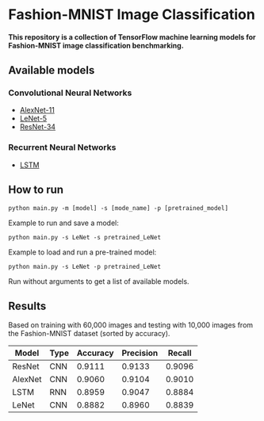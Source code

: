 # Fashion-MNIST Image Classification

#### This repository is a collection of TensorFlow machine learning models for Fashion-MNIST image classification benchmarking.

## Available models

### Convolutional Neural Networks
* [AlexNet-11](https://dl.acm.org/doi/10.1145/3065386) 
* [LeNet-5](https://ieeexplore.ieee.org/document/726791)
* [ResNet-34](https://ieeexplore.ieee.org/document/7780459)

### Recurrent Neural Networks
* [LSTM](https://www.mitpressjournals.org/doi/abs/10.1162/neco.1997.9.8.1735)

## How to run
```python main.py -m [model] -s [mode_name] -p [pretrained_model]```

Example to run and save a model: 

```python main.py -s LeNet -s pretrained_LeNet```

Example to load and run a pre-trained model: 

```python main.py -s LeNet -p pretrained_LeNet```

Run without arguments to get a list of available models.

## Results

Based on training with 60,000 images and testing with 10,000 images from the Fashion-MNIST dataset (sorted by accuracy).

| Model   | Type | Accuracy | Precision | Recall |  
| ------- | ---- | -------- | --------- | ------ |
| ResNet  | CNN  | 0.9111   | 0.9133    | 0.9096 |
| AlexNet | CNN  | 0.9060   | 0.9104    | 0.9010 |
| LSTM    | RNN  | 0.8959   | 0.9047    | 0.8884 |
| LeNet   | CNN  | 0.8882   | 0.8960    | 0.8839 |

